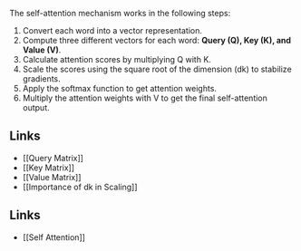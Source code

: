 The self-attention mechanism works in the following steps:

1. Convert each word into a vector representation.
2. Compute three different vectors for each word: **Query (Q), Key (K), and Value (V)**.
3. Calculate attention scores by multiplying Q with K.
4. Scale the scores using the square root of the dimension (dk) to stabilize gradients.
5. Apply the softmax function to get attention weights.
6. Multiply the attention weights with V to get the final self-attention output.

## Links
- [[Query Matrix]]
- [[Key Matrix]]
- [[Value Matrix]]
- [[Importance of dk in Scaling]]

## Links
- [[Self Attention]]